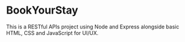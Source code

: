 # BookYourStay
This is a RESTful APIs project using Node and Express alongside basic HTML, CSS and JavaScript for UI/UX.

